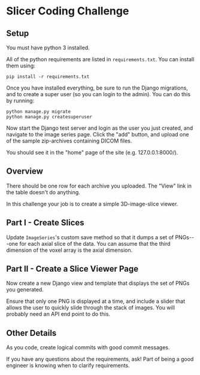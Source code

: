 # Slicer Coding Challenge

## Setup

You must have python 3 installed.

All of the python requirements are listed in `requirements.txt`.  You can install them using:

    pip install -r requirements.txt

Once you have installed everything, be sure to run the Django migrations, and
to create a super user (so you can login to the admin).  You can do this by running:

    python manage.py migrate
    python manage.py createsuperuser

Now start the Django test server and login as the user you just created, and
navigate to the image series page.  Click the "add" button, and upload one of the sample zip-archives
containing DICOM files.

You should see it in the "home" page of the site (e.g. 127.0.0.1:8000/).

## Overview

There should be one row for each archive you uploaded.  The "View" link in the table doesn't do anything.

In this challenge your job is to create a simple 3D-image-slice viewer.

## Part I - Create Slices

Update `ImageSeries`'s custom save method so that it dumps a set of PNGs---one
for each axial slice of the data.  You can assume that the third dimension of
the voxel array is the axial dimension.

## Part II - Create a Slice Viewer Page

Now create a new Django view and template that displays the set of PNGs you generated.

Ensure that only one PNG is displayed at a time, and include a slider that
allows the user to quickly slide through the stack of images.  You will
probably need an API end point to do this.

## Other Details

As you code, create logical commits with good commit messages.

If you have any questions about the requirements, ask!  Part of being a good engineer is knowing when to clarify requirements.
